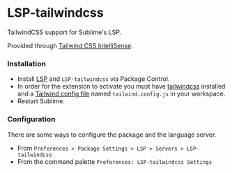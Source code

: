 # LSP-tailwindcss

TailwindCSS support for Sublime's LSP.

Provided through [Tailwind CSS IntelliSense](https://github.com/tailwindlabs/tailwindcss-intellisense).

### Installation

* Install [LSP](https://packagecontrol.io/packages/LSP) and `LSP-tailwindcss` via Package Control.
* In order for the extension to activate you must have [tailwindcss](https://tailwindcss.com/docs/installation) installed and a [Tailwind config file](https://tailwindcss.com/docs/installation#create-your-configuration-file) named `tailwind.config.js` in your workspace.
* Restart Sublime.

### Configuration

There are some ways to configure the package and the language server.

- From `Preferences > Package Settings > LSP > Servers > LSP-tailwindcss`
- From the command palette `Preferences: LSP-tailwindcss Settings`
